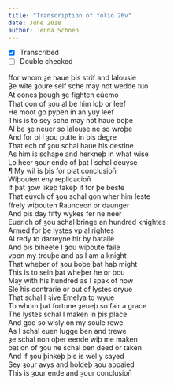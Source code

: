 ```yaml
---
title: "Transcription of folio 26v"
date: June 2018
author: Jenna Schoen
---
```

- [X] Transcribed
- [ ] Double checked

ffor whom ȝe haue þis strif and Ialousie  
Ȝe wite ȝoure self sche may not wedde tuo  
At oones þough ȝe fighten eu̔emo  
That oon of ȝou al be him loþ or leef  
He moot go pypen in an yuy leef  
This is to sey sche may not haue boþe  
Al be ȝe neuer so Ialouse ne so wroþe  
And for þi I ȝou putte in þis degre  
That ech of ȝou schal haue his destine  
As him is schape and herkneþ in what wise  
Lo heer ȝour ende of þat I schal deuyse  
¶ My wil is þis for plat conclusion̄  
Wiþouten eny replicacion̄  
If þat ȝow likeþ takeþ it for þe beste  
That eu̔ych of ȝou schal gon wher him leste  
ffrely wiþouten Raunceon or daunger  
And þis day fifty wykes fer ne neer  
Euerich of ȝou schal bringe an hundred knightes  
Armed for þe lystes vp al rightes  
Al redy to darreyne hir by bataile  
And þis biheete I ȝou wiþoute faile  
vpon my trouþe and as I am a knight  
That wheþer of ȝou boþe þat haþ might  
This is to sein þat wheþer he or þou  
May with his hundred as I spak of now  
Sle his contrarie or out of lystes dryue  
That schal I ȝive Emelya to wyue  
To whom þat fortune ȝeueþ so fair a grace  
The lystes schal I maken in þis place  
And god so wisly on my soule rewe  
As I schal euen Iugge ben and trewe  
ȝe schal non oþer eende wiþ me maken  
þat on of ȝou ne schal ben deed or taken  
And if ȝou þinkeþ þis is wel y sayed  
Sey ȝour avys and holdeþ ȝou appaied  
This is ȝour ende and ȝour conclusion̄    
